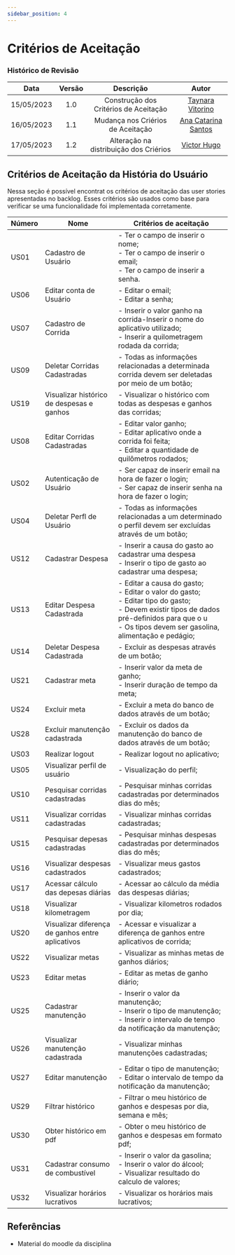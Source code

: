 ```yaml
---
sidebar_position: 4
---
```


# Critérios de Aceitação

### **Histórico de Revisão**

|**Data**|**Versão**|**Descrição**|**Autor**|
|:------:|:--------:|:-----------:|:-------:|
| 15/05/2023 | 1.0 | Construção dos Critérios de Aceitação | [Taynara Vitorino](https://github.com/taybalau)|
| 16/05/2023 | 1.1 | Mudança nos Criérios de Aceitação| [Ana Catarina Santos](https://github.com/an4catarina)|
| 17/05/2023 | 1.2 | Alteração na distribuição dos Criérios| [Victor Hugo](https://github.com/ViictorHugoo)|


## Critérios de Aceitação da História do Usuário 
Nessa seção é possível encontrat os critérios de aceitação das user stories apresentadas no backlog. Esses critérios são usados como base para verificar se uma funcionalidade foi implementada corretamente. 

<table>
<thead>
  <tr>
    <th>Número<br></th>
    <th>Nome<br></th>
    <th>Critérios de aceitação </th>
  </tr>
</thead>
<tbody>
  <tr>
    <td>US01</td>
    <td>Cadastro de Usuário</td>
    <td>- Ter o campo de inserir o nome;<br>- Ter o campo de inserir  o email; <br>- Ter o campo de  inserir a senha.</td>
  </tr>
  <tr>
    <td>US06</td>
    <td>Editar conta de Usuário</td>
    <td>- Editar o email;<br>- Editar a senha;</td>
  </tr>
  <tr>
    <td>US07</td>
    <td>Cadastro de Corrida<br></td>
    <td>- Inserir o valor ganho na corrida-Inserir o nome do aplicativo utilizado;<br>- Inserir a quilometragem rodada da corrida;</td>
  </tr>
  <tr>
    <td>US09</td>
    <td>Deletar Corridas Cadastradas</td>
    <td>- Todas as informações relacionadas a determinada corrida devem ser deletadas por meio de um botão;</td>
  </tr>
  <tr>
    <td>US19</td>
    <td>Visualizar histórico de despesas e ganhos</td>
    <td>- Visualizar o histórico com todas as despesas e ganhos das corridas;</td>
  </tr>
  <tr>
    <td>US08</td>
    <td>Editar Corridas Cadastradas</td>
    <td>- Editar valor ganho; <br>- Editar aplicativo onde a corrida foi feita;<br>- Editar a quantidade de quilômetros rodados;</td>
  </tr>
  <tr>
    <td>US02</td>
    <td>Autenticação de Usuário</td>
    <td>- Ser capaz de inserir email na hora de fazer o login;<br>- Ser capaz de inserir senha na hora de fazer o login;</td>
  </tr>
  <tr>
    <td>US04</td>
    <td>Deletar Perfl de Usuário</td>
    <td>- Todas as informações relacionadas a um determinado o perfil devem ser excluídas através de um botão;</td>
  </tr>
  <tr>
    <td>US12</td>
    <td>Cadastrar Despesa</td>
    <td>- Inserir a causa do gasto ao cadastrar uma despesa<br>- Inserir o tipo de gasto ao cadastrar uma despesa;</td>
  </tr>
  <tr>
    <td>US13</td>
    <td>Editar Despesa Cadastrada</td>
    <td>- Editar a causa do gasto; <br>- Editar o valor do gasto; <br>- Editar tipo do gasto; <br>- Devem existir tipos de dados pré-definidos para que o u<br>    - Os tipos devem ser gasolina, alimentação e pedágio;</td>
  </tr>
  <tr>
    <td>US14</td>
    <td>Deletar Despesa Cadastrada<br></td>
    <td>- Excluir as despesas através de um botão;</td>
  </tr>
  <tr>
    <td>US21</td>
    <td>Cadastrar meta</td>
    <td>- Inserir valor da meta de ganho;<br>- Inserir duração de tempo da meta;</td>
  </tr>
  <tr>
    <td>US24</td>
    <td>Excluir meta</td>
    <td>- Excluir a meta do banco de dados através de um botão;</td>
  </tr>
  <tr>
    <td>US28</td>
    <td>Excluir manutenção cadastrada</td>
    <td>- Excluir os dados da manutenção do banco de dados através de um botão;</td>
  </tr>
  <tr>
    <td>US03</td>
    <td>Realizar logout</td>
    <td>- Realizar logout no aplicativo;</td>
  </tr>
  <tr>
    <td>US05</td>
    <td>Visualizar perfil de usuário</td>
    <td>- Visualização do perfil;</td>
  </tr>
  <tr>
    <td>US10</td>
    <td>Pesquisar corridas cadastradas</td>
    <td>- Pesquisar minhas corridas cadastradas por determinados dias do mês;</td>
  </tr>
  <tr>
    <td>US11</td>
    <td>Visualizar corridas cadastradas</td>
    <td>- Visualizar minhas corridas cadastradas;</td>
  </tr>
  <tr>
    <td>US15</td>
    <td>Pesquisar depesas cadastradas</td>
    <td>- Pesquisar minhas despesas cadastradas por determinados dias do mês;</td>
  </tr>
  <tr>
    <td>US16</td>
    <td>Visualizar despesas cadastrados</td>
    <td>- Visualizar meus gastos cadastrados;</td>
  </tr>
  <tr>
    <td>US17</td>
    <td>Acessar cálculo das depesas diárias</td>
    <td>- Acessar ao cálculo da média das despesas diárias;</td>
  </tr>
  <tr>
    <td>US18</td>
    <td>Visualizar kilometragem</td>
    <td>- Visualizar kilometros rodados por dia;</td>
  </tr>
  <tr>
    <td>US20</td>
    <td>Visualizar diferença de ganhos entre aplicativos<br></td>
    <td>- Acessar e visualizar a diferença de ganhos entre aplicativos de corrida;</td>
  </tr>
  <tr>
    <td>US22</td>
    <td>Visualizar metas</td>
    <td>- Visualizar as minhas metas de ganhos diários;</td>
  </tr>
  <tr>
    <td>US23</td>
    <td>Editar metas</td>
    <td>- Editar as metas de ganho diário;</td>
  </tr>
  <tr>
    <td>US25</td>
    <td>Cadastrar manutenção</td>
    <td>- Inserir o valor da manutenção; <br>- Inserir o tipo de manutenção; <br>- Inserir o intervalo de tempo da notificação da manutenção;</td>
  </tr>
  <tr>
    <td>US26</td>
    <td>Visualizar manutenção cadastrada</td>
    <td>- Visualizar minhas manutenções cadastradas;</td>
  </tr>
  <tr>
    <td>US27</td>
    <td>Editar manutenção</td>
    <td>- Editar o tipo de manutenção; <br>- Editar o intervalo de tempo da notificação da manutenção;</td>
  </tr>
  <tr>
    <td>US29</td>
    <td>Filtrar histórico</td>
    <td>- Filtrar o meu histórico de ganhos e despesas por dia, semana e mês;</td>
  </tr>
  <tr>
    <td>US30</td>
    <td>Obter histórico em pdf</td>
    <td>- Obter o meu histórico de ganhos e despesas em formato pdf;</td>
  </tr>
  <tr>
    <td>US31</td>
    <td>Cadastrar consumo de combustível</td>
    <td>- Inserir o valor da gasolina; <br>- Inserir o valor do álcool; <br>- Visualizar resultado do calculo de valores;</td>
  </tr>
  <tr>
    <td>US32</td>
    <td>Visualizar horários lucrativos</td>
    <td>- Visualizar os horários mais lucrativos;</td>
  </tr>
</tbody>
</table>

## Referências 
- Material do moodle da disciplina
